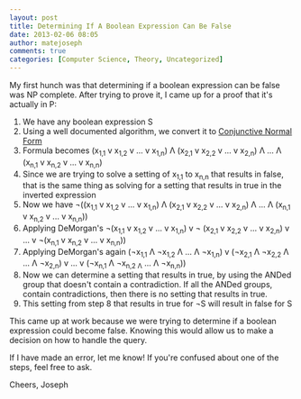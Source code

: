 ```yaml
---
layout: post
title: Determining If A Boolean Expression Can Be False
date: 2013-02-06 08:05
author: matejoseph
comments: true
categories: [Computer Science, Theory, Uncategorized]
---
```

My first hunch was that determining if a boolean expression can be false was NP complete. After trying to prove it, I came up for a proof that it's actually in P:

1. We have any boolean expression S
2. Using a well documented algorithm, we convert it to <a title="Conjunctive Normal Form" href="http://en.wikipedia.org/wiki/Conjunctive_normal_form">Conjunctive Normal Form</a>
3. Formula becomes (x<sub>1,1</sub> v x<sub>1,2</sub> v ... v x<sub>1,n</sub>) Λ (x<sub>2,1</sub> v x<sub>2,2</sub> v ... v x<sub>2,n</sub>) Λ ... Λ (x<sub>n,1</sub> v x<sub>n,2</sub> v ... v x<sub>n,n</sub>)
4. Since we are trying to solve a setting of x<sub>1,1</sub> to x<sub>n,n</sub> that results in false, that is the same thing as solving for a setting that results in true in the inverted expression
5. Now we have ¬((x<sub>1,1</sub> v x<sub>1,2</sub> v ... v x<sub>1,n</sub>) Λ (x<sub>2,1</sub> v x<sub>2,2</sub> v ... v x<sub>2,n</sub>) Λ ... Λ (x<sub>n,1</sub> v x<sub>n,2</sub> v ... v x<sub>n,n</sub>))
6. Applying DeMorgan's ¬(x<sub>1,1</sub> v x<sub>1,2</sub> v ... v x<sub>1,n</sub>) v ¬ (x<sub>2,1</sub> v x<sub>2,2</sub> v ... v x<sub>2,n</sub>) v ... v ¬(x<sub>n,1</sub> v x<sub>n,2</sub> v ... v x<sub>n,n</sub>))
7. Applying DeMorgan's again (¬x<sub>1,1</sub> Λ ¬x<sub>1,2</sub> Λ ... Λ ¬x<sub>1,n</sub>) v (¬x<sub>2,1</sub> Λ ¬x<sub>2,2</sub> Λ ... Λ ¬x<sub>2,n</sub>) v ... v (¬x<sub>n,1</sub> Λ ¬x<sub>n,2 Λ</sub> ... Λ ¬x<sub>n,n</sub>))
8. Now we can determine a setting that results in true, by using the ANDed group that doesn't contain a contradiction. If all the ANDed groups, contain contradictions, then there is no setting that results in true.
9. This setting from step 8 that results in true for ¬S will result in false for S

This came up at work because we were trying to determine if a boolean expression could become false. Knowing this would allow us to make a decision on how to handle the query.

If I have made an error, let me know! If you're confused about one of the steps, feel free to ask.

Cheers,
Joseph

